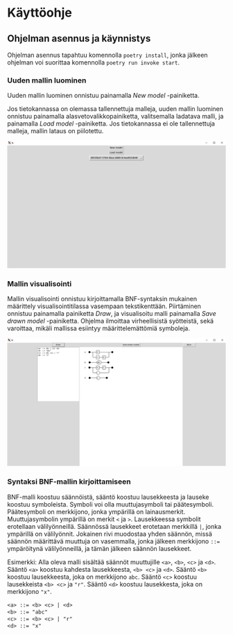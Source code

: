 # Käyttöohje

## Ohjelman asennus ja käynnistys
Ohjelman asennus tapahtuu komennolla `poetry install`, jonka jälkeen ohjelman voi suorittaa komennolla `poetry run invoke start`.

### Uuden mallin luominen

Uuden mallin luominen onnistuu painamalla *New model* -painiketta.

Jos tietokannassa on olemassa tallennettuja malleja, uuden mallin luominen onnistuu painamalla alasvetovalikkopainiketta, valitsemalla ladatava malli, ja painamalla *Load model* -painiketta. Jos tietokannassa ei ole tallennettuja malleja, mallin lataus on piilotettu.

![load_model](./imgs/instructions/load_model.png)

### Mallin visualisointi

Mallin visualisointi onnistuu kirjoittamalla BNF-syntaksin mukainen määrittely visualisointitilassa vasempaan tekstikenttään. Piirtäminen onnistuu painamalla painiketta *Draw*, ja visualisoitu malli painamalla *Save drawn model* -painiketta. Ohjelma ilmoittaa virheellisistä syötteistä, sekä varoittaa, mikäli mallissa esiintyy määrittelemättömiä symboleja.

![visualize_model](./imgs/instructions/visualize_model.png)

### Syntaksi BNF-mallin kirjoittamiseen

BNF-malli koostuu säännöistä, sääntö koostuu lausekkeesta ja lauseke koostuu symboleista. Symboli voi olla muuttujasymboli tai päätesymboli. Päätesymboli on merkkijono, jonka ympärillä on lainausmerkit. Muuttujasymbolin ympärillä on merkit `<` ja `>`. Lausekkeessa symbolit erotellaan välilyönneillä. Säännössä lausekkeet erotetaan merkkillä `|`, jonka ympärillä on välilyönnit. Jokainen rivi muodostaa yhden säännön, missä säännön määrittävä muuttuja on vasemmalla, jonka jälkeen merkkijono `::=` ympäröitynä välilyönneillä, ja tämän jälkeen säännön lausekkeet.

Esimerkki: Alla oleva malli sisältää säännöt muuttujille `<a>`, `<b>`, `<c>` ja `<d>`. Sääntö `<a>` koostuu kahdesta lausekkeesta, `<b> <c>` ja `<d>`. Sääntö `<b>` koostuu lausekkeesta, joka on merkkijono `abc`. Sääntö `<c>` koostuu lausekkeista `<b> <c>` ja `"r"`. Sääntö `<d>` koostuu lausekkesta, joka on merkkijono `"x"`.

    <a> ::= <b> <c> | <d>
    <b> ::= "abc"
    <c> ::= <b> <c> | "r"
    <d> ::= "x"
    
